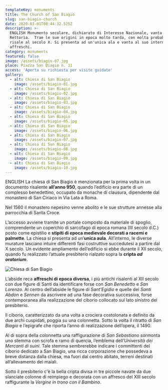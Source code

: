 ```yaml
---
templateKey: monuments
title: The Church of San Biagio
slug: san-biagio-church
date: 2020-03-01T08:44:32.525Z
description: >-
  ENGLISH Monumento secolare, dichiarato di Interesse Nazionale, vanta il titolo di
  Rettorìa.  Trae le sue origini in epoca molto tarda, con molta probabilità
  risale al secolo X. Si presenta ad un'unica ala e vanta al suo interno diversi
  affreschi.
category: monuments
featured: false
image: /assets/biagio-07.jpg
place: Piazza San Biagio n. 11
access: 'Aperta su richiesta per visite guidate'
gallery:
  - alt: Chiesa di San Biagio
    image: /assets/biagio-01.jpg
  - alt: Chiesa di San Biagio
    image: /assets/biagio-02.jpg
  - alt: Chiesa di San Biagio
    image: /assets/biagio-03.jpg
  - alt: Chiesa di San Biagio
    image: /assets/biagio-04.jpg
  - alt: Chiesa di San Biagio
    image: /assets/biagio-05.jpg
  - alt: Chiesa di San Biagio
    image: /assets/biagio-06.jpg
  - alt: Chiesa di San Biagio
    image: /assets/biagio-07.jpg
  - alt: Chiesa di San Biagio
    image: /assets/biagio-08.jpg
  - alt: Chiesa di San Biagio
    image: /assets/biagio-09.jpg
  - alt: Chiesa di San Biagio
    image: /assets/biagio-10.jpg
---
```

ENGLISH La chiesa di San Biagio è menzionata per la prima volta in un documento risalente **all’anno 950**, quando l’edificio era parte di un complesso benedettino, occupato da monache di clausura, dipendente dal monastero di San Ciriaco in Via Lata a Roma.

Nel 1560 il monastero nepesino venne abolito e le sue strutture annesse alla parrocchia di Santa Croce.

L’accesso avviene tramite un portale composto da materiale di spoglio, comprendente un coperchio di sarcofago di epoca romana (III secolo d.C.) posto come epistilio e **stipiti di epoca medievale decorati a racemi e palmette**. La chiesa si presenta ad un’**unica aula**. All’interno, le diverse murature lasciano intuire differenti fasi costruttive succedutesi a partire dal X secolo. Un evidente ampliamento dell’edificio si ebbe durante il XII secolo, quando fu realizzato l’attuale presbiterio rialzato sopra la **cripta *ad oratorium***.

![Chiesa di San Biagio](/assets/biagio-05.jpg)

L’abside reca **affreschi di epoca diversa**, i più antichi risalenti al XII secolo con due figure di Santi da identificare forse con *San Benedetto* e *San Lorenzo*. Al centro dell’abside le figure di *Sant’Egidio* e quelle dei *Santi Abdon* e *Sennen* da ascrivere ad una fase decorativa successiva, forse contemporanea alla realizzazione del ciborio collocato sul lato sinistro del presbiterio.

Il ciborio, caratterizzato da una volta a crociera costolonata e definito da due archi cuspidati, poggia su una colonnetta. Sotto la volta il ritratto di *San Biagio* e l’epigrafe che riporta l’anno di realizzazione dell’opera, il 1490.

Al di sopra della colonnetta una raffigurazione di *San Sebastiano* sormonta uno stemma con scrofa e ramo di quercia, l’emblema dell’*Università dei Mercanti di suini*. Tale stemma sembrerebbe indicare i committenti del ciborio dedicato a San Biagio, una ricca corporazione che possedeva a breve distanza dalla chiesa, ma fuori dal centro abitato, terreni destinati all’allevamento dei maiali.

Sotto il presbiterio c'è la bella cripta divisa in tre piccole navate da due slanciate colonne di reimpiego e decorata con un affresco del XIII secolo raffigurante la *Vergine in trono con il Bambino*.
